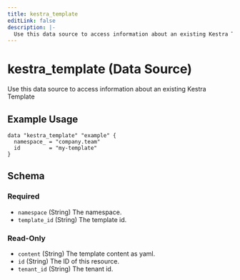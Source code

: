 ```yaml
---
title: kestra_template
editLink: false
description: |-
  Use this data source to access information about an existing Kestra Template
---
```


# kestra_template (Data Source)

Use this data source to access information about an existing Kestra Template

## Example Usage

```hcl
data "kestra_template" "example" {
  namespace_ = "company.team"
  id         = "my-template"
}
```

<!-- schema generated by tfplugindocs -->
## Schema

### Required

- `namespace` (String) The namespace.
- `template_id` (String) The template id.

### Read-Only

- `content` (String) The template content as yaml.
- `id` (String) The ID of this resource.
- `tenant_id` (String) The tenant id.
